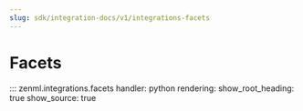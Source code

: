 ```yaml
---
slug: sdk/integration-docs/v1/integrations-facets
---
```


# Facets

::: zenml.integrations.facets
    handler: python
    rendering:
      show_root_heading: true
      show_source: true
